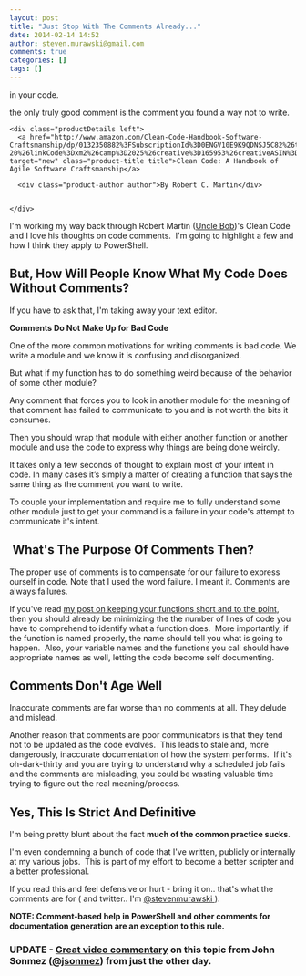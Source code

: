 ```yaml
---
layout: post
title: "Just Stop With The Comments Already..."
date: 2014-02-14 14:52
author: steven.murawski@gmail.com
comments: true
categories: []
tags: []
---
```



in your code.


>

the only truly good comment is the comment you found a way not to write.




  <div class="product-block" class="clear">

    

    <div class="productDetails left">
      <a href="http://www.amazon.com/Clean-Code-Handbook-Software-Craftsmanship/dp/0132350882%3FSubscriptionId%3D0ENGV10E9K9QDNSJ5C82%26tag%3Dinvestipendin-20%26linkCode%3Dxm2%26camp%3D2025%26creative%3D165953%26creativeASIN%3D0132350882" target="new" class="product-title title">Clean Code: A Handbook of Agile Software Craftsmanship</a>
      
      <div class="product-author author">By Robert C. Martin</div>
      

    </div>

  </div>



I'm working my way back through Robert Martin ([Uncle Bob](https://twitter.com/unclebobmartin))'s Clean Code and I love his thoughts on code comments. &nbsp;I'm going to highlight a few and how I think they apply to PowerShell.


## But, How Will People Know What My Code Does Without Comments?



If you have to ask that, I'm taking away your text editor.


>

**Comments Do Not Make Up for Bad Code**


One of the more common motivations for writing comments is bad code. We write a module and we know it is confusing and disorganized.




But what if my function has to do something weird because of the behavior of some other module?


>

Any comment that forces you to look in another module for the meaning of that comment has failed to communicate to you and is not worth the bits it consumes.




Then you should wrap that module with either another function or another module and use the code to express why things are being done weirdly. &nbsp;


>

It takes only a few seconds of thought to explain most of your intent in code. In many cases it’s simply a matter of creating a function that says the same thing as the comment you want to write.




To couple your implementation and require me to fully understand some other module just to get your command is a failure in your code's attempt to communicate it's intent.


## &nbsp;What's The Purpose Of Comments Then?



>

The proper use of comments is to compensate for our failure to express ourself in code. Note that I used the word failure. I meant it. Comments are always failures.




If you've read&nbsp;[my post on keeping your functions short and to the point](https://www.google.com/url?sa=t&amp;rct=j&amp;q=&amp;esrc=s&amp;source=web&amp;cd=1&amp;cad=rja&amp;ved=0CCYQFjAA&amp;url=http%3A%2F%2Fstevenmurawski.com%2Fpowershell%2F2014%2F1%2Fkeep-it-short&amp;ei=qzn-UuuAFYmGhQechoCwDg&amp;usg=AFQjCNHH4SEuYHJ716v5FR1tClQsJHlH4A&amp;bvm=bv.61190604,d.ZG4), then you should already be minimizing the the number of lines of code you have to comprehend to identify what a function does. &nbsp;More importantly, if the function is named properly, the name should tell you what is going to happen. &nbsp;Also, your variable names and the functions you call should have appropriate names as well, letting the code become self documenting.


## Comments Don't Age Well



>

Inaccurate comments are far worse than no comments at all. They delude and mislead.




Another reason that comments are poor communicators is that they tend not to be updated as the code evolves. &nbsp;This leads to stale and, more dangerously, inaccurate documentation of how the system performs. &nbsp;If it's oh-dark-thirty and you are trying to understand why a scheduled job fails and the comments are misleading, you could be wasting valuable time trying to figure out the real meaning/process.


## Yes, This Is Strict And Definitive



I'm being pretty blunt about the fact **much of the common practice sucks**. &nbsp;


I'm even condemning a bunch of code that I've written, publicly or internally at my various jobs. &nbsp;This is part of my effort to become a better scripter and a better professional. &nbsp;


If you read this and feel defensive or hurt - bring it on.. that's what the comments are for ( and twitter.. I'm [@stevenmurawski&nbsp;](https://twitter.com/stevenmurawski)). &nbsp;


**NOTE: Comment-based help in PowerShell and other comments for documentation generation are an exception to this rule.**


### **UPDATE - [Great video commentary](http://simpleprogrammer.com/2014/02/13/comment-code/) on this topic from John Sonmez ([@jsonmez](https://twitter.com/jsonmez)) from just the other day.**


